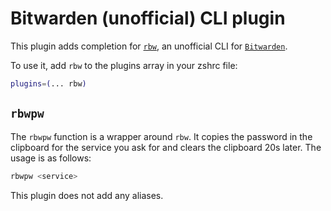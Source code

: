 # Bitwarden (unofficial) CLI plugin

This plugin adds completion for [`rbw`](https://github.com/doy/rbw), an unofficial
CLI for [`Bitwarden`](https://bitwarden.com).

To use it, add `rbw` to the plugins array in your zshrc file:

```zsh
plugins=(... rbw)
```

## `rbwpw`

The `rbwpw` function is a wrapper around `rbw`. It copies the password in the
clipboard for the service you ask for and clears the clipboard 20s later. The
usage is as follows:

```zsh
rbwpw <service>
```

This plugin does not add any aliases.
